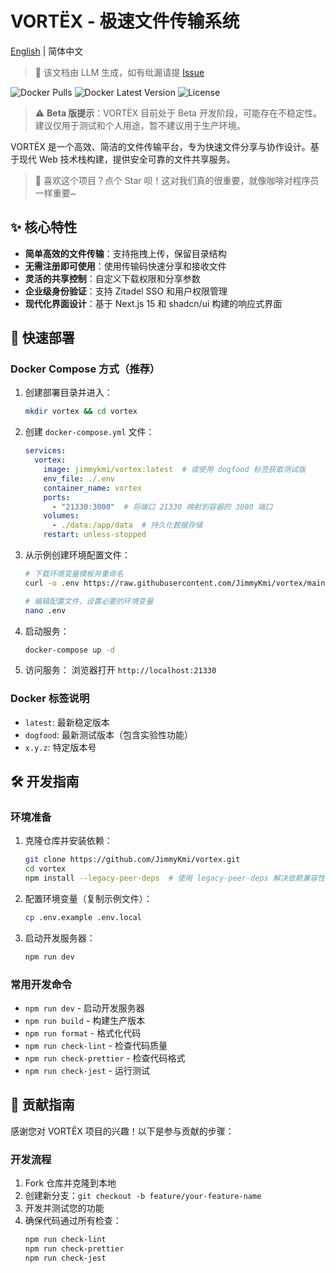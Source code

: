 # VORTËX - 极速文件传输系统

[English](README_en.md) | 简体中文

> 📝 该文档由 LLM 生成，如有纰漏请提 [Issue](https://github.com/JimmyKmi/vortex/issues)

![Docker Pulls](https://img.shields.io/docker/pulls/jimmykmi/vortex)
![Docker Latest Version](https://img.shields.io/docker/v/jimmykmi/vortex/latest)
![License](https://img.shields.io/github/license/JimmyKmi/vortex)

> ⚠️ **Beta 版提示**：VORTËX 目前处于 Beta 开发阶段，可能存在不稳定性。建议仅用于测试和个人用途，暂不建议用于生产环境。

VORTËX 是一个高效、简洁的文件传输平台，专为快速文件分享与协作设计。基于现代 Web 技术栈构建，提供安全可靠的文件共享服务。

> 🌟 喜欢这个项目？点个 Star 呗！这对我们真的很重要，就像咖啡对程序员一样重要~ 

## ✨ 核心特性

- **简单高效的文件传输**：支持拖拽上传，保留目录结构
- **无需注册即可使用**：使用传输码快速分享和接收文件
- **灵活的共享控制**：自定义下载权限和分享参数
- **企业级身份验证**：支持 Zitadel SSO 和用户权限管理
- **现代化界面设计**：基于 Next.js 15 和 shadcn/ui 构建的响应式界面

## 🚀 快速部署

### Docker Compose 方式（推荐）

1. 创建部署目录并进入：
   ```bash
   mkdir vortex && cd vortex
   ```

2. 创建 `docker-compose.yml` 文件：
   ```yaml
   services:
     vortex:
       image: jimmykmi/vortex:latest  # 或使用 dogfood 标签获取测试版
       env_file: ./.env
       container_name: vortex
       ports:
         - "21330:3000"  # 将端口 21330 映射到容器的 3000 端口
       volumes:
         - ./data:/app/data  # 持久化数据存储
       restart: unless-stopped
   ```

3. 从示例创建环境配置文件：
   ```bash
   # 下载环境变量模板并重命名
   curl -o .env https://raw.githubusercontent.com/JimmyKmi/vortex/main/.env.example
   
   # 编辑配置文件，设置必要的环境变量
   nano .env
   ```

4. 启动服务：
   ```bash
   docker-compose up -d
   ```

5. 访问服务：
   浏览器打开 `http://localhost:21330`

### Docker 标签说明

- `latest`: 最新稳定版本
- `dogfood`: 最新测试版本（包含实验性功能）
- `x.y.z`: 特定版本号

## 🛠️ 开发指南

### 环境准备

1. 克隆仓库并安装依赖：
   ```bash
   git clone https://github.com/JimmyKmi/vortex.git
   cd vortex
   npm install --legacy-peer-deps  # 使用 legacy-peer-deps 解决依赖兼容性问题
   ```

2. 配置环境变量（复制示例文件）：
   ```bash
   cp .env.example .env.local
   ```

3. 启动开发服务器：
   ```bash
   npm run dev
   ```

### 常用开发命令

- `npm run dev` - 启动开发服务器
- `npm run build` - 构建生产版本
- `npm run format` - 格式化代码
- `npm run check-lint` - 检查代码质量
- `npm run check-prettier` - 检查代码格式
- `npm run check-jest` - 运行测试

## 🤝 贡献指南

感谢您对 VORTËX 项目的兴趣！以下是参与贡献的步骤：

### 开发流程

1. Fork 仓库并克隆到本地
2. 创建新分支：`git checkout -b feature/your-feature-name`
3. 开发并测试您的功能
4. 确保代码通过所有检查：
   ```bash
   npm run check-lint
   npm run check-prettier
   npm run check-jest
   ```